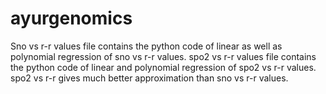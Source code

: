 # ayurgenomics
Sno vs r-r values file contains the python code of linear as well as polynomial regression of sno vs r-r values.
spo2 vs r-r values file contains the python code of linear and polynomial regression of spo2 vs r-r values.
spo2 vs r-r gives much better approximation than sno vs r-r values.
